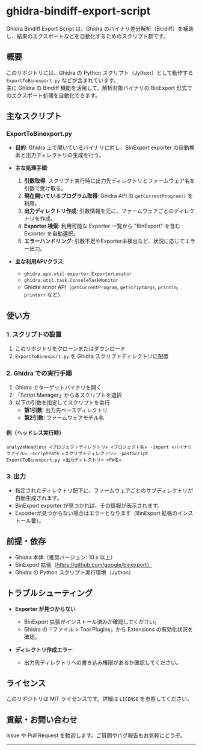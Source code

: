 # ghidra-bindiff-export-script

Ghidra Bindiff Export Script は、Ghidra のバイナリ差分解析（Bindiff）を補助し、結果のエクスポートなどを自動化するためのスクリプト群です。

## 概要

このリポジトリには、Ghidra の Python スクリプト（Jython）として動作する `ExportToBinexport.py` などが含まれています。  
主に Ghidra の Bindiff 機能を活用して、解析対象バイナリの BinExport 形式でのエクスポート処理を自動化できます。

## 主なスクリプト

### ExportToBinexport.py

- **目的**: Ghidra 上で開いているバイナリに対し、BinExport exporter の自動検索と出力ディレクトリの生成を行う。
- **主な処理手順**:
  1. **引数取得**: スクリプト実行時に出力先ディレクトリとファームウェア名を引数で受け取る。
  2. **現在開いているプログラム取得**: Ghidra API の `getCurrentProgram()` を利用。
  3. **出力ディレクトリ作成**: 引数情報を元に、ファームウェアごとのディレクトリを作成。
  4. **Exporter 検索**: 利用可能な Exporter 一覧から "BinExport" を含む Exporter を自動選択。
  5. **エラーハンドリング**: 引数不足やExporter未検出など、状況に応じてエラー出力。

- **主な利用API/クラス**:
  - `ghidra.app.util.exporter.ExporterLocator`
  - `ghidra.util.task.ConsoleTaskMonitor`
  - Ghidra script API（`getCurrentProgram`, `getScriptArgs`, `println`, `printerr` など）

## 使い方

### 1. スクリプトの設置

1. このリポジトリをクローンまたはダウンロード
2. `ExportToBinexport.py` を Ghidra スクリプトディレクトリに配置

### 2. Ghidra での実行手順

1. Ghidra でターゲットバイナリを開く
2. 「Script Manager」から本スクリプトを選択
3. 以下の引数を指定してスクリプトを実行
   - **第1引数**: 出力先ベースディレクトリ
   - **第2引数**: ファームウェアモデル名

#### 例（ヘッドレス実行時）

```
analyzeHeadless <プロジェクトディレクトリ> <プロジェクト名> -import <バイナリファイル> -scriptPath <スクリプトディレクトリ> -postScript ExportToBinexport.py <出力ディレクトリ> <FW名>
```

### 3. 出力

- 指定されたディレクトリ配下に、ファームウェアごとのサブディレクトリが自動生成されます。
- BinExport exporter が見つかれば、その情報が表示されます。
- Exporterが見つからない場合はエラーとなります（BinExport 拡張のインストール要）。

## 前提・依存

- Ghidra 本体（推奨バージョン: 10.x 以上）
- BinExport 拡張（https://github.com/google/binexport）
- Ghidra の Python スクリプト実行環境（Jython）

## トラブルシューティング

- **Exporter が見つからない**
  - BinExport 拡張がインストール済みか確認してください。
  - Ghidra の「ファイル > Tool Plugins」から Extensions の有効化状況を確認。

- **ディレクトリ作成エラー**
  - 出力先ディレクトリへの書き込み権限があるか確認してください。

## ライセンス

このリポジトリは MIT ライセンスです。詳細は `LICENSE` を参照してください。

## 貢献・お問い合わせ

Issue や Pull Request を歓迎します。ご質問やバグ報告もお気軽にどうぞ。

---
